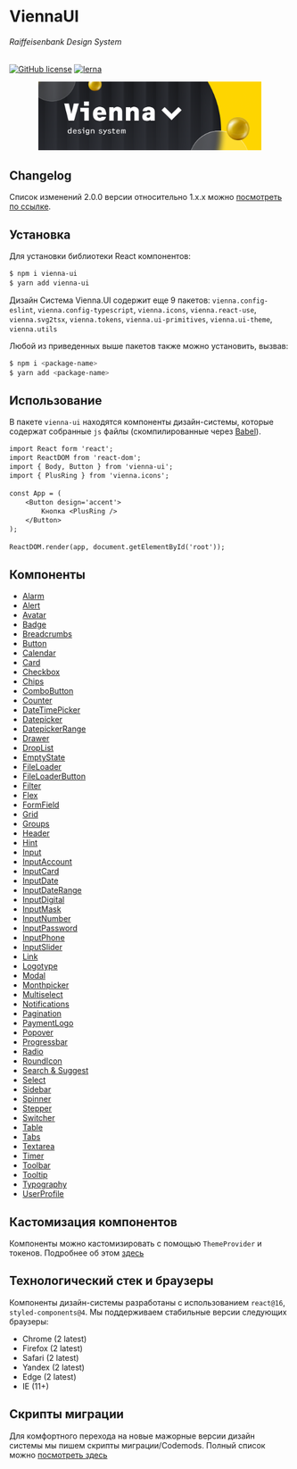 # ViennaUI

###### Raiffeisenbank Design System

[![GitHub license](https://img.shields.io/badge/license-MIT-blue.svg)](https://github.com/Raiffeisen-DGTL/ViennaUI/blob/master/LICENSE.md) [![lerna](https://img.shields.io/badge/maintained%20with-lerna-cc00ff.svg)](https://lerna.js.org/)

<p align='center'>
    <img src='vienna-logo.png' alt='drawing' width='400' />
</p>

## Changelog

Список изменений 2.0.0 версии относительно 1.x.x можно [посмотреть по ссылке](CHANGELOG.md).

## Установка

Для установки библиотеки React компонентов:

```bash
$ npm i vienna-ui
$ yarn add vienna-ui
```

Дизайн Система Vienna.UI содержит еще 9 пакетов: `vienna.config-eslint`, `vienna.config-typescript`, `vienna.icons`, `vienna.react-use`, `vienna.svg2tsx`, `vienna.tokens`, `vienna.ui-primitives`, `vienna.ui-theme`, `vienna.utils`

Любой из приведенных выше пакетов также можно установить, вызвав:

```bash
$ npm i <package-name>
$ yarn add <package-name>
```

## Использование

В пакете `vienna-ui` находятся компоненты дизайн-системы, которые содержат собранные `js` файлы (скомпилированные через [Babel](https://babeljs.io)).

```
import React form 'react';
import ReactDOM from 'react-dom';
import { Body, Button } from 'vienna-ui';
import { PlusRing } from 'vienna.icons';

const App = (
    <Button design='accent'>
        Кнопка <PlusRing />
    </Button>
);

ReactDOM.render(app, document.getElementById('root'));
```

## Компоненты

-   [Alarm](workspaces/ui/src/Alarm/README.md)
-   [Alert](workspaces/ui/src/Alert/README.md)
-   [Avatar](workspaces/ui/src/Avatar/README.md)
-   [Badge](workspaces/ui/src/Badge/README.md)
-   [Breadcrumbs](workspaces/ui/src/Breadcrumbs/README.md)
-   [Button](workspaces/ui/src/Button/README.md)
-   [Calendar](workspaces/ui/src/Calendar/README.md)
-   [Card](workspaces/ui/src/Card/README.md)
-   [Checkbox](workspaces/ui/src/Checkbox/README.md)
-   [Chips](workspaces/ui/src/Chips/README.md)
-   [ComboButton](workspaces/ui/src/ComboButton/README.md)
-   [Counter](workspaces/ui/src/Counter/README.md)
-   [DateTimePicker](workspaces/ui/src/DateTimePicker/README.md)
-   [Datepicker](workspaces/ui/src/Datepicker/README.md)
-   [DatepickerRange](workspaces/ui/src/DatepickerRange/README.md)
-   [Drawer](workspaces/ui/src/Drawer/README.md)
-   [DropList](workspaces/ui/src/DropList/README.md)
-   [EmptyState](workspaces/ui/src/EmptyState/README.md)
-   [FileLoader](workspaces/ui/src/FileLoader/README.md)
-   [FileLoaderButton](workspaces/ui/src/FileLoaderButton/README.md)
-   [Filter](workspaces/ui/src/Filter/README.md)
-   [Flex](workspaces/ui/src/Flex/README.md)
-   [FormField](workspaces/ui/src/FormField/README.md)
-   [Grid](workspaces/ui/src/Grid/README.md)
-   [Groups](workspaces/ui/src/Groups/README.md)
-   [Header](workspaces/ui/src/Header/README.md)
-   [Hint](workspaces/ui/src/Hint/README.md)
-   [Input](workspaces/ui/src/Input/README.md)
-   [InputAccount](workspaces/ui/src/InputMask/Concrete/InputAccount/README.md)
-   [InputCard](workspaces/ui/src/InputMask/Concrete/InputCard/README.md)
-   [InputDate](workspaces/ui/src/InputMask/Concrete/InputDate/README.md)
-   [InputDateRange](workspaces/ui/src/InputMask/Concrete/InputDateRange/README.md)
-   [InputDigital](workspaces/ui/src/InputMask/Concrete/InputDigital/README.md)
-   [InputMask](workspaces/ui/src/InputMask/README.md)
-   [InputNumber](workspaces/ui/src/InputMask/Concrete/InputNumber/README.md)
-   [InputPassword](workspaces/ui/src/InputPassword/README.md)
-   [InputPhone](workspaces/ui/src/InputMask/Concrete/InputPhone/README.md)
-   [InputSlider](workspaces/ui/src/InputSlider/README.md)
-   [Link](workspaces/ui/src/Link/README.md)
-   [Logotype](workspaces/ui/src/Logotype/README.md)
-   [Modal](workspaces/ui/src/Modal/README.md)
-   [Monthpicker](workspaces/ui/src/Monthpicker/README.md)
-   [Multiselect](workspaces/ui/src/Multiselect/README.md)
-   [Notifications](workspaces/ui/src/Notifications/README.md)
-   [Pagination](workspaces/ui/src/Pagination/README.md)
-   [PaymentLogo](workspaces/ui/src/PaymentLogo/README.md)
-   [Popover](workspaces/ui/src/Popover/README.md)
-   [Progressbar](workspaces/ui/src/Progressbar/README.md)
-   [Radio](workspaces/ui/src/Radio/README.md)
-   [RoundIcon](workspaces/ui/src/RoundIcon/README.md)
-   [Search & Suggest](workspaces/ui/src/Search/README.md)
-   [Select](workspaces/ui/src/Select/README.md)
-   [Sidebar](workspaces/ui/src/Sidebar/README.md)
-   [Spinner](workspaces/ui/src/Spinner/README.md)
-   [Stepper](workspaces/ui/src/Stepper/README.md)
-   [Switcher](workspaces/ui/src/Switcher/README.md)
-   [Table](workspaces/ui/src/Table/README.md)
-   [Tabs](workspaces/ui/src/Tabs/README.md)
-   [Textarea](workspaces/ui/src/Textarea/README.md)
-   [Timer](workspaces/ui/src/Timer/README.md)
-   [Toolbar](workspaces/ui/src/Toolbar/README.md)
-   [Tooltip](workspaces/ui/src/Tooltip/README.md)
-   [Typography](workspaces/ui/src/Typography/README.md)
-   [UserProfile](workspaces/ui/src/UserProfile/README.md)

## Кастомизация компонентов

Компоненты можно кастомизировать с помощью `ThemeProvider` и токенов. Подробнее об этом [здесь](workspaces/ui-theme/README.md)

## Технологический стек и браузеры

Компоненты дизайн-системы разработаны с использованием `react@16`, `styled-components@4`. Мы поддерживаем стабильные версии следующих браузеры:

-   Chrome (2 latest)
-   Firefox (2 latest)
-   Safari (2 latest)
-   Yandex (2 latest)
-   Edge (2 latest)
-   IE (11+)

## Скрипты миграции

Для комфортного перехода на новые мажорные версии дизайн системы мы пишем скрипты миграции/Codemods. Полный список можно [посмотреть здесь](workspaces/codemods/README.md)
